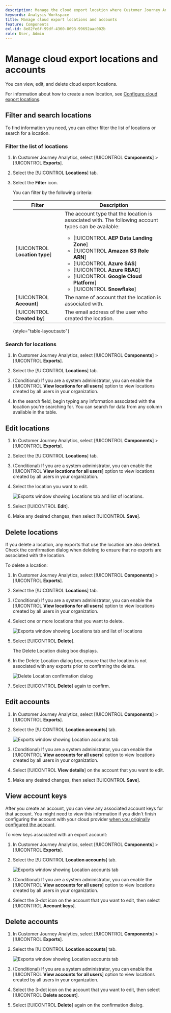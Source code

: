 ```yaml
---
description: Manage the cloud export location where Customer Journey Analytics data can be sent
keywords: Analysis Workspace
title: Manage cloud export locations and accounts
feature: Components
exl-id: 8e82fe6f-99df-4360-8693-99692aac002b
role: User, Admin
---
```

# Manage cloud export locations and accounts

You can view, edit, and delete cloud export locations.

For information about how to create a new location, see [Configure cloud export locations](/help/components/exports/cloud-export-locations.md).

## Filter and search locations

To find information you need, you can either filter the list of locations or search for a location.

### Filter the list of locations

1. In Customer Journey Analytics, select [!UICONTROL **Components**] > [!UICONTROL **Exports**].

1. Select the [!UICONTROL **Locations**] tab.

1. Select the **Filter** icon.

   <!-- add screenshot -->

   You can filter by the following criteria:

   |Filter | Description |
   |---------|----------|
   | [!UICONTROL **Location type**]<!--should this be changed to Account type?--> | The account type that the location is associated with. The following account types can be available: <ul><li>[!UICONTROL **AEP Data Landing Zone**]</li><li>[!UICONTROL **Amazon S3 Role ARN**]</li><li>[!UICONTROL **Azure SAS**]</li><li>[!UICONTROL **Azure RBAC**]</li><li>[!UICONTROL **Google Cloud Platform**]</li><li>[!UICONTROL **Snowflake**]</li></ul> | 
   | [!UICONTROL **Account**] | The name of account that the location is associated with. |
   | [!UICONTROL **Created by**] | The email address of the user who created the location. |

   {style="table-layout:auto"}

### Search for locations

1. In Customer Journey Analytics, select [!UICONTROL **Components**] > [!UICONTROL **Exports**].

1. Select the [!UICONTROL **Locations**] tab.

1. (Conditional) If you are a system administrator, you can enable the [!UICONTROL **View locations for all users**] option to view locations created by all users in your organization.

1. In the search field, begin typing any information associated with the location you're searching for. You can search for data from any column available in the table.

## Edit locations

1. In Customer Journey Analytics, select [!UICONTROL **Components**] > [!UICONTROL **Exports**].

1. Select the [!UICONTROL **Locations**] tab.

1. (Conditional) If you are a system administrator, you can enable the [!UICONTROL **View locations for all users**] option to view locations created by all users in your organization.

1. Select the location you want to edit.

   ![Exports window showing Locations tab and list of locations.](assets/locations-edit.png)

1. Select [!UICONTROL **Edit**].

1. Make any desired changes, then select [!UICONTROL **Save**].

## Delete locations

If you delete a location, any exports that use the location are also deleted. Check the confirmation dialog when deleting to ensure that no exports are associated with the location.

To delete a location:

1. In Customer Journey Analytics, select [!UICONTROL **Components**] > [!UICONTROL **Exports**].

1. Select the [!UICONTROL **Locations**] tab.

1. (Conditional) If you are a system administrator, you can enable the [!UICONTROL **View locations for all users**] option to view locations created by all users in your organization.

1. Select one or more locations that you want to delete.

   ![Exports window showing Locations tab and list of locations](assets/locations-edit.png)

1. Select [!UICONTROL **Delete**].

   The Delete Location dialog box displays.

1. In the Delete Location dialog box, ensure that the location is not associated with any exports prior to confirming the delete. 

   ![Delete Location confirmation dialog](assets/delete-location-confirmation-dialog.png)

1. Select [!UICONTROL **Delete**] again to confirm.

## Edit accounts

1. In Customer Journey Analytics, select [!UICONTROL **Components**] > [!UICONTROL **Exports**].

1. Select the [!UICONTROL **Location accounts**] tab.

   ![Exports window showing Location accounts tab](assets/account-add.png)

1. (Conditional) If you are a system administrator, you can enable the [!UICONTROL **View accounts for all users**] option to view locations created by all users in your organization.

1. Select [!UICONTROL **View details**] on the account that you want to edit.

1. Make any desired changes, then select [!UICONTROL **Save**].

## View account keys

After you create an account, you can view any associated account keys for that account. You might need to view this information if you didn't finish configuring the account with your cloud provider [when you originally configured the account](/help/components/exports/cloud-export-accounts.md). 

To view keys associated with an export account:

1. In Customer Journey Analytics, select [!UICONTROL **Components**] > [!UICONTROL **Exports**].

1. Select the [!UICONTROL **Location accounts**] tab.

   ![Exports window showing Location accounts tab](assets/account-add.png)

1. (Conditional) If you are a system administrator, you can enable the [!UICONTROL **View accounts for all users**] option to view locations created by all users in your organization.

1. Select the 3-dot icon on the account that you want to edit, then select [!UICONTROL **Account keys**]. 

## Delete accounts

1. In Customer Journey Analytics, select [!UICONTROL **Components**] > [!UICONTROL **Exports**].

1. Select the [!UICONTROL **Location accounts**] tab.

   ![Exports window showing Location accounts tab](assets/account-add.png)

1. (Conditional) If you are a system administrator, you can enable the [!UICONTROL **View accounts for all users**] option to view locations created by all users in your organization.

1. Select the 3-dot icon on the account that you want to edit, then select [!UICONTROL **Delete account**]. 

1. Select [!UICONTROL **Delete**] again on the confirmation dialog.
